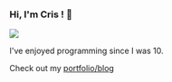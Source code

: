 ### Hi, I'm Cris ! 👋

<img src="https://github-readme-stats.vercel.app/api?username=cris691&show_icons=true&hide_border=true&theme=radical&count_private=true" />

I've enjoyed programming since I was 10.

Check out my [portfolio/blog](https://github.com/cris691/Blogfolio)

